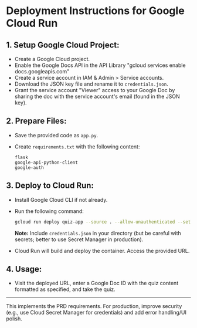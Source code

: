 # Deployment Instructions for Google Cloud Run

## 1. Setup Google Cloud Project:

* Create a Google Cloud project.
* Enable the Google Docs API in the API Library "gcloud services enable docs.googleapis.com"
* Create a service account in IAM & Admin > Service accounts.
* Download the JSON key file and rename it to `credentials.json`.
* Grant the service account "Viewer" access to your Google Doc by sharing the doc with the service account's email (found in the JSON key).

## 2. Prepare Files:

* Save the provided code as `app.py`.
* Create `requirements.txt` with the following content:

    ```
    flask
    google-api-python-client
    google-auth
    ```

## 3. Deploy to Cloud Run:

* Install Google Cloud CLI if not already.
* Run the following command:

    ```bash
    gcloud run deploy quiz-app --source . --allow-unauthenticated --set-env-vars GOOGLE_APPLICATION_CREDENTIALS=/app/credentials.json
    ```

    **Note:** Include `credentials.json` in your directory (but be careful with secrets; better to use Secret Manager in production).

* Cloud Run will build and deploy the container. Access the provided URL.

## 4. Usage:

* Visit the deployed URL, enter a Google Doc ID with the quiz content formatted as specified, and take the quiz.

---

This implements the PRD requirements. For production, improve security (e.g., use Cloud Secret Manager for credentials) and add error handling/UI polish.

